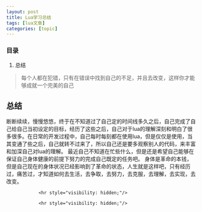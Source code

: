 ```yaml
---
layout: post
title: Lua学习总结  
tags: [lua文章]
categories: [topic]
---
```

<h3 id="目录">目录</h3>
<ol>
  <li>总结</li>
</ol>

<blockquote>
  <p>每个人都在犯错，只有在错误中找到自己的不足，并且去改变，这样你才能够成就一个完美的自己</p>
</blockquote>

<h2 id="总结">总结</h2>
<p>断断续续，慢慢悠悠，终于在不知道过了自己定的时间线多久之后，自己完成了自己给自己当初设定的目标，经历了这些之后，自己对于lua的理解深刻和明白了很多很多。在日常的开发过程中，自己每时每刻都在使用lua，但是仅仅是使用，当其变通了些之后，自己就转不过来了，所以自己还是要多观察别人的代码，来丰富和加深自己对lua的理解。
最近自己不知道在忙些什么，但是还是希望自己能够在保证自己身体健康的前提下努力的完成自己既定的任务吧。
身体是革命的本钱，但是自己现在的身体状况已经影响到了革命的状态，人生就是这样吧，只有经历过，痛苦过，才知道如何去生活，去争取，去努力，去克服，去理解，去实现，去改变。</p>


                <hr style="visibility: hidden;"/>
                
                <hr style="visibility: hidden;"/>